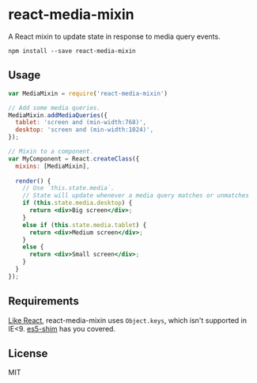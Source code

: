 react-media-mixin
=================

A React mixin to update state in response to media query events.

```
npm install --save react-media-mixin
```

Usage
-----

```jsx
var MediaMixin = require('react-media-mixin')

// Add some media queries.
MediaMixin.addMediaQueries({
  tablet: 'screen and (min-width:768)',
  desktop: 'screen and (min-width:1024)',
});

// Mixin to a component.
var MyComponent = React.createClass({
  mixins: [MediaMixin],
  
  render() {
    // Use `this.state.media`.
    // State will update whenever a media query matches or unmatches
    if (this.state.media.desktop) {
      return <div>Big screen</div>;
    }
    else if (this.state.media.tablet) {
      return <div>Medium screen</div>;
    }
    else {
      return <div>Small screen</div>;
    }
  }
});
```

## Requirements

[Like React](http://facebook.github.io/react/docs/working-with-the-browser.html#browser-support-and-polyfills), react-media-mixin uses `Object.keys`, which isn't supported in IE<9. [es5-shim](https://github.com/es-shims/es5-shim) has you covered.

## License
MIT
